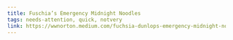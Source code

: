```yaml
---
title: Fuschia’s Emergency Midnight Noodles
tags: needs-attention, quick, notvery
link: https://wwnorton.medium.com/fuchsia-dunlops-emergency-midnight-noodles-c2f2d04e87af
---
```


